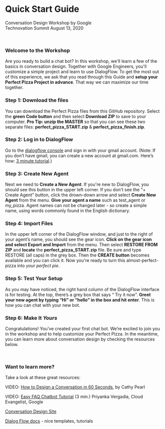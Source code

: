 # Quick Start Guide
Conversation Design Workshop by Google<br/>
Technovation Summit August 13, 2020

&nbsp;<br />


### Welcome to the Workshop
Are you ready to build a chat bot? In this workshop, we'll learn a few of the basics in conversation design. Together with Google Engineers, you'll customize a simple project and learn to use DialogFlow.  To get the most out of this experience, we ask that you read through this Guide and **setup your Perfect Pizza Project in advance**. That way we can maximize our time together.

### Step 1: Download the files
You can download the Perfect Pizza files from this GitHub repository. Select the **green Code button** and then select **Download ZIP** to save to your computer. **Pro Tip: unzip the MASTER** so that you can see these two separate files: **perfect_pizza_START.zip** & **perfect_pizza_finish.zip**.

### Step 2: Log in to DialogFlow
Go to the <a href = "http://dialogflow.cloud.google.com">dialogflow console</a> and sign in with your gmail account. (Note: If you don’t have gmail, you can create a new account at gmail.com.  Here’s how: <a href="https://youtu.be/kw2eFtZXDho" target="_blank">3 minute tutorial</a>.)

### Step 3: Create New Agent
Next we need to **Create a New Agent**. If you're new to DialogFlow, you should see this button in the upper left corner. If you don't see the "+ Create Agent" button, click the drown-down arrow and select **Create New Agent** from the menu. **Give your agent a name** such as test_agent or my_pizza. Agent names can not be changed later - so create a simple name, using words commonly found in the English dictionary.

### Step 4: Import Files
In the upper left corner of the DialogFlow window, and just to the right of your agent’s name, you should see the gear icon. **Click on the gear icon and select Export and Import** from the menu. Then select **RESTORE FROM ZIP** and **locate** the **perfect_pizza_START.zip** file. Be sure and type RESTORE (all caps) in the grey box. Then the **CREATE button** becomes available and you can click it. Now you're ready to turn this almost-perfect-pizza into *your perfect pie*.

### Step 5: Test Your Setup
As you may have noticed, the right hand column of the DialogFlow interface  is for testing. At the top, there’s a grey box that says “ Try it now”. **Greet your new agent by typing “Hi” or “hello” in the box and hit enter**. This is how you can chat with your new bot.


### Step 6: Make It *Yours*
Congratulations! You’ve created your first chat bot. We’re excited to join you in the workshop and to help customize your Perfect Pizza. In the meantime, you can learn more about conversation design by checking the resources below.


&nbsp;<br />


### Want to learn more?
Take a look at these great resources: 

VIDEO: <a href = "https://youtu.be/sb75sitmPCc" target="_blank">How to Design a Conversation in 60 Seconds</a>, by Cathy Pearl

VIDEO: <a href="https://youtu.be/kF33Ime0a2k" target=_blank>Easy FAQ Chatbot Tutorial</a> (3 min.) Priyanka Vergadia, Cloud Evangelist, Google 

<a href="https://designguidelines.withgoogle.com/conversation/conversation-design/welcome.html" target="_blank">Conversation Design Site</a>

<a href="https://cloud.google.com/dialogflow/docs" target=_blank>Dialog Flow docs</a> - nice templates, tutorials


